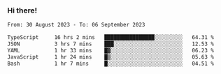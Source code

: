 ### Hi there!

<!--START_SECTION:waka-->

```txt
From: 30 August 2023 - To: 06 September 2023

TypeScript     16 hrs 2 mins   ████████████████░░░░░░░░░   64.31 %
JSON           3 hrs 7 mins    ███░░░░░░░░░░░░░░░░░░░░░░   12.53 %
YAML           1 hr 33 mins    █▓░░░░░░░░░░░░░░░░░░░░░░░   06.23 %
JavaScript     1 hr 24 mins    █▒░░░░░░░░░░░░░░░░░░░░░░░   05.63 %
Bash           1 hr 7 mins     █░░░░░░░░░░░░░░░░░░░░░░░░   04.51 %
```

<!--END_SECTION:waka-->
